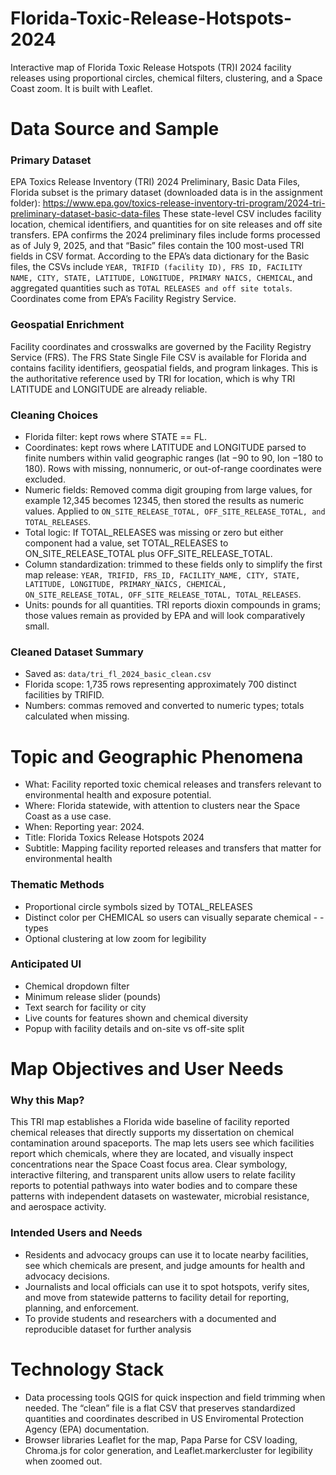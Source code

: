 # Florida-Toxic-Release-Hotspots-2024
Interactive map of Florida Toxic Release Hotspots (TR)I 2024 facility releases using proportional circles, chemical filters, clustering, and a Space Coast zoom. It is built with Leaflet.

# Data Source and Sample
### Primary Dataset
 EPA Toxics Release Inventory (TRI) 2024 Preliminary, Basic Data Files, Florida subset is the primary dataset (downloaded data is in the assignment folder): https://www.epa.gov/toxics-release-inventory-tri-program/2024-tri-preliminary-dataset-basic-data-files
 These state-level CSV includes facility location, chemical identifiers, and quantities for on site releases and off site transfers. EPA confirms the 2024 preliminary files include forms processed as of July 9, 2025, and that “Basic” files contain the 100 most-used TRI fields in CSV format. According to the EPA’s data dictionary for the Basic files, the CSVs include ```YEAR, TRIFID (facility ID), FRS ID, FACILITY NAME, CITY, STATE, LATITUDE, LONGITUDE, PRIMARY NAICS, CHEMICAL```, and aggregated quantities such as ```TOTAL RELEASES and off site totals```. Coordinates come from EPA’s Facility Registry Service. 

### Geospatial Enrichment
Facility coordinates and crosswalks are governed by the Facility Registry Service (FRS). The FRS State Single File CSV is available for Florida and contains facility identifiers, geospatial fields, and program linkages. This is the authoritative reference used by TRI for location, which is why TRI LATITUDE and LONGITUDE are already reliable. 

### Cleaning Choices 
- Florida filter: kept rows where STATE == FL.
- Coordinates: kept rows where LATITUDE and LONGITUDE parsed to finite numbers within valid geographic ranges (lat −90 to 90, lon −180 to 180). Rows with missing, nonnumeric, or out-of-range coordinates were excluded.
- Numeric fields: Removed comma digit grouping from large values, for example 12,345 becomes 12345, then stored the results as numeric values. Applied to ```ON_SITE_RELEASE_TOTAL, OFF_SITE_RELEASE_TOTAL, and TOTAL_RELEASES```.
- Total logic: If TOTAL_RELEASES was missing or zero but either component had a value, set TOTAL_RELEASES to ON_SITE_RELEASE_TOTAL plus OFF_SITE_RELEASE_TOTAL.
- Column standardization: trimmed to these fields only to simplify the first map release: ```YEAR, TRIFID, FRS_ID, FACILITY_NAME, CITY, STATE, LATITUDE, LONGITUDE, PRIMARY_NAICS, CHEMICAL, ON_SITE_RELEASE_TOTAL, OFF_SITE_RELEASE_TOTAL, TOTAL_RELEASES```.
- Units: pounds for all quantities. TRI reports dioxin compounds in grams; those values remain as provided by EPA and will look comparatively small.

### Cleaned Dataset Summary 
- Saved as: ```data/tri_fl_2024_basic_clean.csv```
- Florida scope: 1,735 rows representing approximately 700 distinct facilities by TRIFID.
- Numbers: commas removed and converted to numeric types; totals calculated when missing.

# Topic and Geographic Phenomena
- What:
 Facility reported toxic chemical releases and transfers relevant to environmental health and exposure potential.
- Where:
 Florida statewide, with attention to clusters near the Space Coast as a use case.
- When:
Reporting year: 2024.
- Title:
Florida Toxics Release Hotspots 2024
- Subtitle:
 Mapping facility reported releases and transfers that matter for environmental health

### Thematic Methods
 - Proportional circle symbols sized by TOTAL_RELEASES
 - Distinct color per CHEMICAL so users can visually separate chemical - - types
 - Optional clustering at low zoom for legibility

### Anticipated UI
 - Chemical dropdown filter
 - Minimum release slider (pounds)
 - Text search for facility or city
 - Live counts for features shown and chemical diversity
 - Popup with facility details and on-site vs off-site split

# Map Objectives and User Needs
### Why this Map?
This TRI map establishes a Florida wide baseline of facility reported chemical releases that directly supports my dissertation on chemical contamination around spaceports. The map lets users see which facilities report which chemicals, where they are located, and visually inspect concentrations near the Space Coast focus area. Clear symbology, interactive filtering, and transparent units allow users to relate facility reports to potential pathways into water bodies and to compare these patterns with independent datasets on wastewater, microbial resistance, and aerospace activity.

### Intended Users and Needs
 - Residents and advocacy groups can use it to locate nearby facilities, see which chemicals are present, and judge amounts for health and advocacy decisions.
 - Journalists and local officials can use it to spot hotspots, verify sites, and move from statewide patterns to facility detail for reporting, planning, and enforcement.
 - To provide students and researchers with a documented and reproducible dataset for further analysis

# Technology Stack
- Data processing tools
 QGIS for quick inspection and field trimming when needed. The “clean” file is a flat CSV that preserves standardized quantities and coordinates described in US Enviromental Protection Agency (EPA) documentation. 
- Browser libraries
 Leaflet for the map, Papa Parse for CSV loading, Chroma.js for color generation, and Leaflet.markercluster for legibility when zoomed out.
